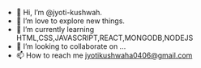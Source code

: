 - 👋 Hi, I’m @jyoti-kushwah.
- 👀 I’m love to explore new things.
- 🌱 I’m currently learning HTML,CSS,JAVASCRIPT,REACT,MONGODB,NODEJS
- 💞️ I’m looking to collaborate on ...
- 📫 How to reach me jyotikushwaha0406@gmail.com

<!---
jyoti-kushwah/jyoti-kushwah is a ✨ special ✨ repository because its `README.md` (this file) appears on your GitHub profile.
You can click the Preview link to take a look at your changes.
--->
